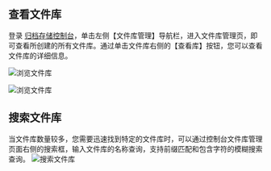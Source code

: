 ## 查看文件库
登录 [归档存储控制台](https://console.cloud.tencent.com/cas)，单击左侧【文件库管理】导航栏，进入文件库管理页，即可查看所创建的所有文件库。通过单击文件库右侧的【查看库】按钮，您可以查看文件库的详细信息。

![浏览文件库](https://main.qcloudimg.com/raw/0de27b3ee6f89f1b169f220a9410e122.png)

![浏览文件库](https://main.qcloudimg.com/raw/f091789089ee9b75cfb97b901b54eebc.png)

## 搜索文件库
当文件库数量较多，您需要迅速找到特定的文件库时，可以通过控制台文件库管理页面右侧的搜索框，输入文件库的名称查询，支持前缀匹配和包含字符的模糊搜索查询。
![搜索文件库](https://main.qcloudimg.com/raw/a18df66a271b98955136960bc5111536.png)

